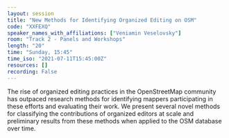 ```yaml
---
layout: session
title: "New Methods for Identifying Organized Editing on OSM"
code: "XXFEXQ"
speaker_names_with_affiliations: ["Veniamin Veselovsky"]
room: "Track 2 - Panels and Workshops"
length: "20"
time: "Sunday, 15:45"
time_iso: "2021-07-11T15:45:00Z"
resources: []
recording: False
---
```

The rise of organized editing practices in the OpenStreetMap community has outpaced research methods for identifying  mappers participating in these efforts and evaluating their work. We present several novel methods for classifying the contributions of organized editors at scale and preliminary results from these methods when applied to the OSM database over time.
